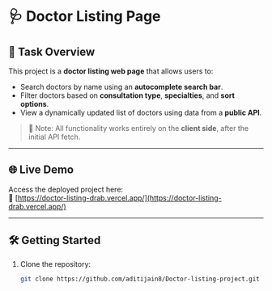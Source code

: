 # 🩺 Doctor Listing Page

## 🚀 Task Overview

This project is a **doctor listing web page** that allows users to:

- Search doctors by name using an **autocomplete search bar**.
- Filter doctors based on **consultation type**, **specialties**, and **sort options**.
- View a dynamically updated list of doctors using data from a **public API**.

> 📝 Note: All functionality works entirely on the **client side**, after the initial API fetch.

---

## 🌐 Live Demo

Access the deployed project here:  
🔗 [https://doctor-listing-drab.vercel.app/](https://doctor-listing-drab.vercel.app/)

---

## 🛠️ Getting Started

1. Clone the repository:
   ```bash
   git clone https://github.com/aditijain8/Doctor-listing-project.git

